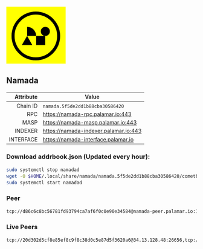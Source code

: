 ![Logo](https://raw.githubusercontent.com/Pa1amar/mainnets/refs/heads/main/namada/logo.png)
## Namada
| Attribute | Value |
|----------:|-------|
| Chain ID         | `namada.5f5de2dd1b88cba30586420` |
| RPC  | https://namada-rpc.palamar.io:443 |
| MASP  | https://namada-masp.palamar.io:443 |
| INDEXER | https://namada-indexer.palamar.io:443 |
| INTERFACE | https://namada-interface.palamar.io |

### Download addrbook.json (Updated every hour):
```bash
sudo systemctl stop namadad
wget -O $HOME/.local/share/namada/namada.5f5de2dd1b88cba30586420/cometbft/config/addrbook.json https://storage.palamar.io/mainnet/namada/addrbook.json
sudo systemctl start namadad
```
### Peer
```bash
tcp://d86c6c8bc56781fd93794ca7af6f0c0e90e34584@namada-peer.palamar.io:16656
```




















































































































































































































































### Live Peers
```
tcp://20d302d5cf8e85ef8c9f8c38d0c5e87d5f3620a6@34.13.128.48:26656,tcp://86238829d64fe2fa5b4337ca90926f9ec56445f2@193.35.57.185:36656,tcp://a6c18cc83e7b0755abf57bc7ac59d0496de5cf27@64.120.114.5:20056,tcp://e461529f0cfc2520dbad23d402906924fef602f9@65.109.26.242:26656,tcp://f599bec873183d371ae22f89195d3ced22dda2f3@46.4.29.231:5000,tcp://7b2fcfb157212fe24797153b8dc30e05285285f4@212.83.33.148:26602,tcp://1cb0c9813db48396b31976443a1cd88b73e0fb05@95.216.78.215:26656,tcp://ebc272824924ea1a27ea3183dd0b9ba713494f83@185.16.39.158:26656,tcp://4fc1398cb721afd3e73a00281b13d5fec0ce7566@138.201.221.23:26656,tcp://2f32fc015e29e942ccefca600a8ec8bf828ba848@65.108.201.106:26656,tcp://5a7f398e1517fd661689449971a4ec26dd0bea5e@80.241.215.77:26656,tcp://04affb50117ef548cbf7d1ddb1e6416dec0645ae@65.108.75.179:14656,tcp://509f1e843cf881650a4151aa804ddd7a7188e88f@195.201.197.246:32656
```
